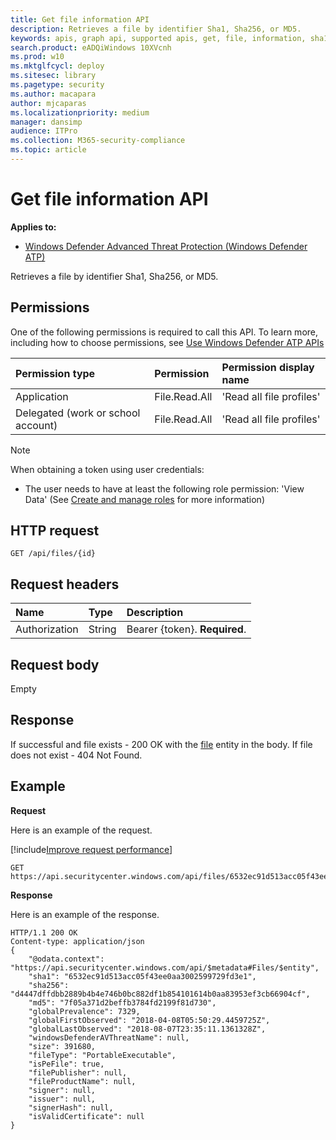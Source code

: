 ```yaml
---
title: Get file information API
description: Retrieves a file by identifier Sha1, Sha256, or MD5.
keywords: apis, graph api, supported apis, get, file, information, sha1, sha256, md5
search.product: eADQiWindows 10XVcnh
ms.prod: w10
ms.mktglfcycl: deploy
ms.sitesec: library
ms.pagetype: security
ms.author: macapara
author: mjcaparas
ms.localizationpriority: medium
manager: dansimp
audience: ITPro
ms.collection: M365-security-compliance 
ms.topic: article
---
```


# Get file information API
**Applies to:**
- [Windows Defender Advanced Threat Protection (Windows Defender ATP)](https://go.microsoft.com/fwlink/p/?linkid=2069559)

Retrieves a file by identifier Sha1, Sha256, or MD5.

## Permissions
One of the following permissions is required to call this API. To learn more, including how to choose permissions, see [Use Windows Defender ATP APIs](apis-intro.md)

Permission type |	Permission	|	Permission display name
:---|:---|:---
Application |	File.Read.All |	'Read all file profiles'
Delegated (work or school account) | File.Read.All |	'Read all file profiles'

>[!Note]
> When obtaining a token using user credentials:
>- The user needs to have at least the following role permission: 'View Data' (See [Create and manage roles](user-roles-windows-defender-advanced-threat-protection.md) for more information)


## HTTP request
```
GET /api/files/{id}
```

## Request headers

Name | Type | Description
:---|:---|:---
Authorization | String | Bearer {token}. **Required**.


## Request body
Empty

## Response
If successful and file exists - 200 OK with the [file](files-windows-defender-advanced-threat-protection-new.md) entity in the body. If file does not exist - 404 Not Found.


## Example

**Request**

Here is an example of the request.

[!include[Improve request performance](improverequestperformance-new.md)]

```
GET https://api.securitycenter.windows.com/api/files/6532ec91d513acc05f43ee0aa3002599729fd3e1
```

**Response**

Here is an example of the response.


```
HTTP/1.1 200 OK
Content-type: application/json
{
    "@odata.context": "https://api.securitycenter.windows.com/api/$metadata#Files/$entity",
    "sha1": "6532ec91d513acc05f43ee0aa3002599729fd3e1",
    "sha256": "d4447dffdbb2889b4b4e746b0bc882df1b854101614b0aa83953ef3cb66904cf",
    "md5": "7f05a371d2beffb3784fd2199f81d730",
    "globalPrevalence": 7329,
    "globalFirstObserved": "2018-04-08T05:50:29.4459725Z",
    "globalLastObserved": "2018-08-07T23:35:11.1361328Z",
    "windowsDefenderAVThreatName": null,
    "size": 391680,
    "fileType": "PortableExecutable",
    "isPeFile": true,
    "filePublisher": null,
    "fileProductName": null,
    "signer": null,
    "issuer": null,
    "signerHash": null,
    "isValidCertificate": null
}
```
